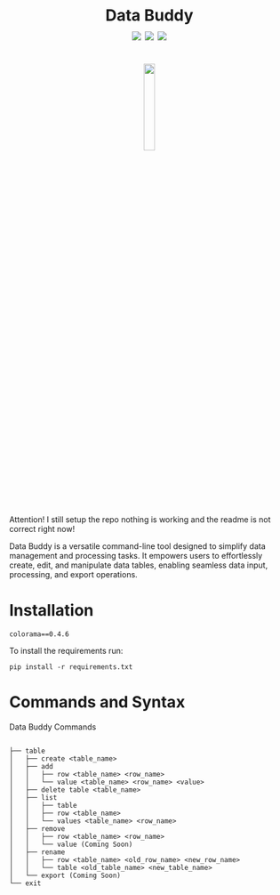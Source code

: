 
<h1 align="center">
    Data Buddy
    <br>
    <div align="center">
    <img src="https://img.shields.io/badge/Python-3.10.6-blue" align="center"/>
    <img src="https://img.shields.io/badge/Developing-Paused-brightgreen" align="center"/>
    <img src="https://img.shields.io/badge/Version-0.0-green" align="center"/>
    </div>
</h1>


<br>
<div align="center">
<img src="https://user-images.githubusercontent.com/69240351/265285425-6d3ed1e6-78ff-4aae-94db-6ca9c6ab76dc.png" align="center" width="20%" height="20%"/>
</div>
<br>

Attention! I still setup the repo nothing is working and the readme is not correct right now!

Data Buddy is a versatile command-line tool designed to simplify data management and processing tasks. It empowers users to effortlessly create, edit, and manipulate data tables, enabling seamless data input, processing, and export operations.



# Installation
```
colorama==0.4.6
```
To install the requirements run:
```
pip install -r requirements.txt
```


# Commands and Syntax

Data Buddy Commands

```

├── table
│   ├── create <table_name>
│   ├── add
│   │   ├── row <table_name> <row_name>
│   │   └── value <table_name> <row_name> <value>
│   ├── delete table <table_name>
│   ├── list
│   │   ├── table
│   │   ├── row <table_name>
│   │   └── values <table_name> <row_name>
│   ├── remove
│   │   ├── row <table_name> <row_name>
│   │   └── value (Coming Soon)
│   ├── rename
│   │   ├── row <table_name> <old_row_name> <new_row_name>
│   │   └── table <old_table_name> <new_table_name>
│   └── export (Coming Soon)
└── exit

```
